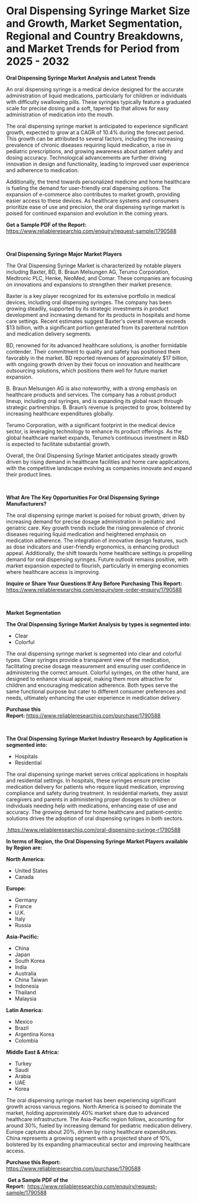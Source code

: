 <p><h1>Oral Dispensing Syringe Market Size and Growth, Market Segmentation, Regional and Country Breakdowns, and Market Trends for Period from 2025 -  2032</h1></p><p><strong>Oral Dispensing Syringe Market Analysis and Latest Trends</strong></p>
<p><p>An oral dispensing syringe is a medical device designed for the accurate administration of liquid medications, particularly for children or individuals with difficulty swallowing pills. These syringes typically feature a graduated scale for precise dosing and a soft, tapered tip that allows for easy administration of medication into the mouth.</p><p>The oral dispensing syringe market is anticipated to experience significant growth, expected to grow at a CAGR of 10.4% during the forecast period. This growth can be attributed to several factors, including the increasing prevalence of chronic diseases requiring liquid medication, a rise in pediatric prescriptions, and growing awareness about patient safety and dosing accuracy. Technological advancements are further driving innovation in design and functionality, leading to improved user experience and adherence to medication.</p><p>Additionally, the trend towards personalized medicine and home healthcare is fueling the demand for user-friendly oral dispensing options. The expansion of e-commerce also contributes to market growth, providing easier access to these devices. As healthcare systems and consumers prioritize ease of use and precision, the oral dispensing syringe market is poised for continued expansion and evolution in the coming years.</p></p>
<p><strong>Get a Sample PDF of the Report:&nbsp;</strong> <a href="https://www.reliableresearchiq.com/enquiry/request-sample/1790588?utm_campaign=2449&utm_medium=2&utm_source=Github&utm_content=ia&utm_term=13042025&utm_id=oral-dispensing-syringe">https://www.reliableresearchiq.com/enquiry/request-sample/1790588</a></p>
<p>&nbsp;</p>
<p><strong>Oral Dispensing Syringe Major Market Players</strong></p>
<p><p>The Oral Dispensing Syringe Market is characterized by notable players including Baxter, BD, B. Braun Melsungen AG, Terumo Corporation, Medtronic PLC, Henke, NeoMed, and Comar. These companies are focusing on innovations and expansions to strengthen their market presence.</p><p>Baxter is a key player recognized for its extensive portfolio in medical devices, including oral dispensing syringes. The company has been growing steadily, supported by its strategic investments in product development and increasing demand for its products in hospitals and home care settings. Recent estimates suggest Baxter's overall revenue exceeds $13 billion, with a significant portion generated from its parenteral nutrition and medication delivery segments.</p><p>BD, renowned for its advanced healthcare solutions, is another formidable contender. Their commitment to quality and safety has positioned them favorably in the market. BD reported revenues of approximately $17 billion, with ongoing growth driven by their focus on innovation and healthcare outsourcing solutions, which positions them well for future market expansion.</p><p>B. Braun Melsungen AG is also noteworthy, with a strong emphasis on healthcare products and services. The company has a robust product lineup, including oral syringes, and is expanding its global reach through strategic partnerships. B. Braun’s revenue is projected to grow, bolstered by increasing healthcare expenditures globally.</p><p>Terumo Corporation, with a significant footprint in the medical device sector, is leveraging technology to enhance its product offerings. As the global healthcare market expands, Terumo’s continuous investment in R&D is expected to facilitate substantial growth.</p><p>Overall, the Oral Dispensing Syringe Market anticipates steady growth driven by rising demand in healthcare facilities and home care applications, with the competitive landscape evolving as companies innovate and expand their product lines.</p></p>
<p>&nbsp;</p>
<p><strong>What Are The Key Opportunities For Oral Dispensing Syringe Manufacturers?</strong></p>
<p><p>The oral dispensing syringe market is poised for robust growth, driven by increasing demand for precise dosage administration in pediatric and geriatric care. Key growth trends include the rising prevalence of chronic diseases requiring liquid medication and heightened emphasis on medication adherence. The integration of innovative design features, such as dose indicators and user-friendly ergonomics, is enhancing product appeal. Additionally, the shift towards home healthcare settings is propelling demand for oral dispensing syringes. Future outlook remains positive, with market expansion expected to flourish, particularly in emerging economies where healthcare access is improving.</p></p>
<p><strong>Inquire or Share Your Questions If Any Before Purchasing This Report:</strong> <a href="https://www.reliableresearchiq.com/enquiry/pre-order-enquiry/1790588?utm_campaign=2449&utm_medium=2&utm_source=Github&utm_content=ia&utm_term=13042025&utm_id=oral-dispensing-syringe">https://www.reliableresearchiq.com/enquiry/pre-order-enquiry/1790588</a></p>
<p>&nbsp;</p>
<p><strong>Market Segmentation</strong></p>
<p><strong>The Oral Dispensing Syringe Market Analysis by types is segmented into:</strong></p>
<p><ul><li>Clear</li><li>Colorful</li></ul></p>
<p><p>The oral dispensing syringe market is segmented into clear and colorful types. Clear syringes provide a transparent view of the medication, facilitating precise dosage measurement and ensuring user confidence in administering the correct amount. Colorful syringes, on the other hand, are designed to enhance visual appeal, making them more attractive for children and encouraging medication adherence. Both types serve the same functional purpose but cater to different consumer preferences and needs, ultimately enhancing the user experience in medication delivery.</p></p>
<p><strong>Purchase this Report:&nbsp;</strong><a href="https://www.reliableresearchiq.com/purchase/1790588?utm_campaign=2449&utm_medium=2&utm_source=Github&utm_content=ia&utm_term=13042025&utm_id=oral-dispensing-syringe">https://www.reliableresearchiq.com/purchase/1790588</a></p>
<p>&nbsp;</p>
<p><strong>The Oral Dispensing Syringe Market Industry Research by Application is segmented into:</strong></p>
<p><ul><li>Hospitals</li><li>Residential</li></ul></p>
<p><p>The oral dispensing syringe market serves critical applications in hospitals and residential settings. In hospitals, these syringes ensure precise medication delivery for patients who require liquid medication, improving compliance and safety during treatment. In residential markets, they assist caregivers and parents in administering proper dosages to children or individuals needing help with medications, enhancing ease of use and accuracy. The growing demand for home healthcare and patient-centric solutions drives the adoption of oral dispensing syringes in both sectors.</p></p>
<p><a href="https://www.reliableresearchiq.com/oral-dispensing-syringe-r1790588?utm_campaign=2449&utm_medium=2&utm_source=Github&utm_content=ia&utm_term=13042025&utm_id=oral-dispensing-syringe">&nbsp;https://www.reliableresearchiq.com/oral-dispensing-syringe-r1790588</a></p>
<p><strong>In terms of Region, the Oral Dispensing Syringe Market Players available by Region are:</strong></p>
<p>
    <p> <strong> North America: </strong>
        <ul>
            <li>United States</li>
            <li>Canada</li>
        </ul>
        </p> 
    <p> <strong> Europe: </strong>
        <ul>
            <li>Germany</li>
            <li>France</li>
            <li>U.K.</li>
            <li>Italy</li>
            <li>Russia</li>
        </ul>
        </p> 
    <p> <strong> Asia-Pacific: </strong>
        <ul>
            <li>China</li>
            <li>Japan</li>
            <li>South Korea</li>
            <li>India</li>
            <li>Australia</li>
            <li>China Taiwan</li>
            <li>Indonesia</li>
            <li>Thailand</li>
            <li>Malaysia</li>
        </ul>
        </p> 
    <p> <strong> Latin America: </strong>
        <ul>
            <li>Mexico</li>
            <li>Brazil</li>
            <li>Argentina Korea</li>
            <li>Colombia</li>
        </ul>
        </p> 
    <p> <strong> Middle East & Africa: </strong>
        <ul>
            <li>Turkey</li>
            <li>Saudi</li>
            <li>Arabia</li>
            <li>UAE</li>
            <li>Korea</li>
        </ul>
    </p>
    </p>
<p><p>The oral dispensing syringe market has been experiencing significant growth across various regions. North America is poised to dominate the market, holding approximately 40% market share due to advanced healthcare infrastructure. The Asia-Pacific region follows, accounting for around 30%, fueled by increasing demand for pediatric medication delivery. Europe captures about 20%, driven by rising healthcare expenditures. China represents a growing segment with a projected share of 10%, bolstered by its expanding pharmaceutical sector and improving healthcare access.</p></p>
<p><strong>Purchase this Report: </strong><a href="https://www.reliableresearchiq.com/purchase/1790588?utm_campaign=2449&utm_medium=2&utm_source=Github&utm_content=ia&utm_term=13042025&utm_id=oral-dispensing-syringe">https://www.reliableresearchiq.com/purchase/1790588</a></p>
<p>&nbsp;<strong>Get a Sample PDF of the Report:&nbsp;&nbsp;</strong><a href="https://www.reliableresearchiq.com/enquiry/request-sample/1790588?utm_campaign=2449&utm_medium=2&utm_source=Github&utm_content=ia&utm_term=13042025&utm_id=oral-dispensing-syringe">https://www.reliableresearchiq.com/enquiry/request-sample/1790588</a></p>
<p><strong></strong></p>
<p><p></p><p></p><p></p></p>
